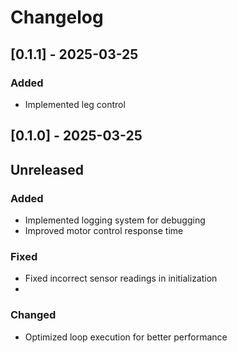 # Changelog

## [0.1.1] - 2025-03-25
### Added
- Implemented leg control


## [0.1.0] - 2025-03-25

## Unreleased



### Added
- Implemented logging system for debugging
- Improved motor control response time

### Fixed
- Fixed incorrect sensor readings in initialization
- 

### Changed
- Optimized loop execution for better performance
